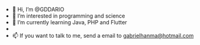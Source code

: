 - 👋 Hi, I’m @GDDARIO
- 👀 I’m interested in programming and science
- 🌱 I’m currently learning Java, PHP and Flutter
- 
- 📫 If you want to talk to me, send a email to gabrielhanma@hotmail.com

<!---
GDDario/GDDARIO is a ✨ special ✨ repository because its `README.md` (this file) appears on your GitHub profile.
You can click the Preview link to take a look at your changes.
--->

